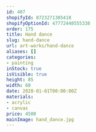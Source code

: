```yaml
---
id: 407
shopifyId: 8723271385418
shopifyOptionId: 47772448555338
order: 175
title: Hand dance
slug: hand-dance
url: art-works/hand-dance
aliases: []
categories:
- painting
inStock: true
isVisible: true
height: 85
width: 60
date: 2020-01-01T00:00:00Z
materials:
- acrylic
- canvas
price: 4500
mainImage: hand_dance.jpg
---
```

